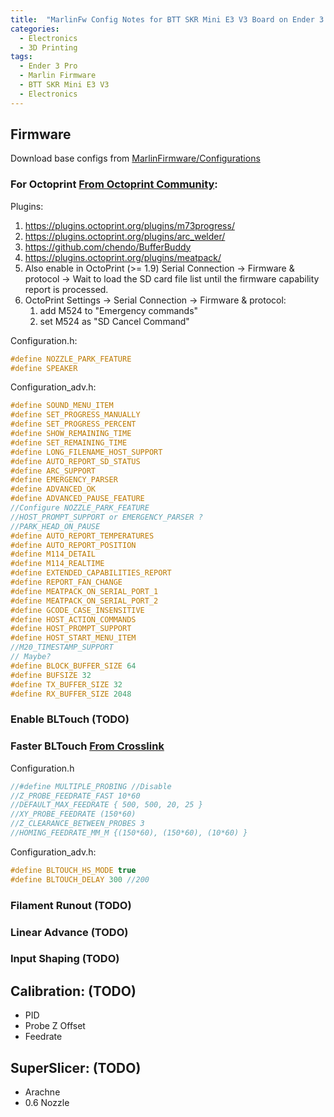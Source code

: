 ```yaml
---
title:  "MarlinFw Config Notes for BTT SKR Mini E3 V3 Board on Ender 3 Pro"
categories:
  - Electronics
  - 3D Printing
tags:
  - Ender 3 Pro
  - Marlin Firmware
  - BTT SKR Mini E3 V3
  - Electronics
---
```


## Firmware

Download base configs from [MarlinFirmware/Configurations](https://github.com/MarlinFirmware/Configurations/tree/bugfix-2.1.x/config/examples/Creality/Ender-3%20Pro/BigTreeTech%20SKR%20Mini%20E3%203.0)

### For Octoprint [From Octoprint Community](https://community.octoprint.org/t/a-list-of-recommended-marlin-features/39048):

Plugins:

1. https://plugins.octoprint.org/plugins/m73progress/
2. https://plugins.octoprint.org/plugins/arc_welder/
3. https://github.com/chendo/BufferBuddy
4. https://plugins.octoprint.org/plugins/meatpack/
5. Also enable in OctoPrint (>= 1.9) Serial Connection -> Firmware & protocol -> Wait to load the SD card file list until the firmware capability report is processed.
6. OctoPrint Settings -> Serial Connection -> Firmware & protocol:
    1. add M524 to "Emergency commands"
    2. set M524 as "SD Cancel Command"

Configuration.h:
```c
#define NOZZLE_PARK_FEATURE
#define SPEAKER
```
Configuration_adv.h:
```c
#define SOUND_MENU_ITEM
#define SET_PROGRESS_MANUALLY
#define SET_PROGRESS_PERCENT
#define SHOW_REMAINING_TIME
#define SET_REMAINING_TIME
#define LONG_FILENAME_HOST_SUPPORT
#define AUTO_REPORT_SD_STATUS
#define ARC_SUPPORT
#define EMERGENCY_PARSER
#define ADVANCED_OK
#define ADVANCED_PAUSE_FEATURE
//Configure NOZZLE_PARK_FEATURE
//HOST_PROMPT_SUPPORT or EMERGENCY_PARSER ?
//PARK_HEAD_ON_PAUSE 
#define AUTO_REPORT_TEMPERATURES
#define AUTO_REPORT_POSITION
#define M114_DETAIL
#define M114_REALTIME
#define EXTENDED_CAPABILITIES_REPORT
#define REPORT_FAN_CHANGE
#define MEATPACK_ON_SERIAL_PORT_1
#define MEATPACK_ON_SERIAL_PORT_2
#define GCODE_CASE_INSENSITIVE
#define HOST_ACTION_COMMANDS
#define HOST_PROMPT_SUPPORT
#define HOST_START_MENU_ITEM
//M20_TIMESTAMP_SUPPORT
// Maybe?
#define BLOCK_BUFFER_SIZE 64
#define BUFSIZE 32
#define TX_BUFFER_SIZE 32
#define RX_BUFFER_SIZE 2048
```

### Enable BLTouch (TODO)

### Faster BLTouch [From Crosslink](https://www.youtube.com/watch?v=PFuz8915GCs)

Configuration.h
```c
//#define MULTIPLE_PROBING //Disable
//Z_PROBE_FEEDRATE_FAST 10*60
//DEFAULT_MAX_FEEDRATE { 500, 500, 20, 25 }
//XY_PROBE_FEEDRATE (150*60)
//Z_CLEARANCE_BETWEEN_PROBES 3
//HOMING_FEEDRATE_MM_M {(150*60), (150*60), (10*60) }
```

Configuration_adv.h:
```c
#define BLTOUCH_HS_MODE true
#define BLTOUCH_DELAY 300 //200

```

### Filament Runout (TODO)

### Linear Advance (TODO)

### Input Shaping (TODO)

## Calibration: (TODO)

- PID
- Probe Z Offset
- Feedrate

## SuperSlicer: (TODO)

- Arachne
- 0.6 Nozzle

